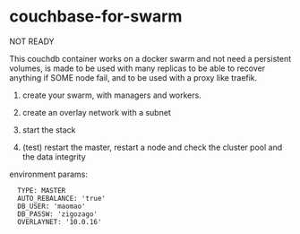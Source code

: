 # couchbase-for-swarm

NOT READY

This couchdb container works on a docker swarm and not need a persistent volumes, is made to be used with many replicas to be able to recover anything if SOME node fail, and to be used with a proxy like traefik.

1) create your swarm, with managers and workers.

2) create an overlay network with a subnet

3) start the stack

4) (test) restart the master, restart a node and check the cluster pool and the data integrity


environment params:


      TYPE: MASTER
      AUTO_REBALANCE: 'true'
      DB_USER: 'maomao'
      DB_PASSW: 'zigozago'
      OVERLAYNET: '10.0.16'




